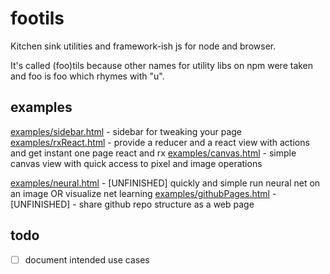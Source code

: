 # footils
Kitchen sink utilities and framework-ish js for node and browser.

It's called (foo)tils because other names for utility libs on npm were taken and foo is foo which rhymes with "u".

## examples
[examples/sidebar.html](examples/sidebar.html) - sidebar for tweaking your page
[examples/rxReact.html](examples/rxReact.html) - provide a reducer and a react view with actions and get instant one page react and rx
[examples/canvas.html](examples/canvas.html) - simple canvas view with quick access to pixel and image operations

[examples/neural.html](examples/neural.html) - [UNFINISHED] quickly and simple run neural net on an image OR visualize net learning
[examples/githubPages.html](examples/githubPages.html) - [UNFINISHED] - share github repo structure as a web page

## todo
  - [ ] document intended use cases
